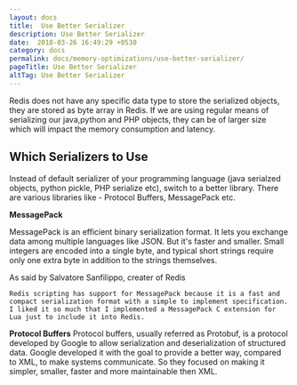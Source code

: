 ```yaml
---
layout: docs
title:  Use Better Serializer
description: Use Better Serializer
date:  2018-03-26 16:49:29 +0530
category: docs
permalink: docs/memory-optimizations/use-better-serializer/
pageTitle: Use Better Serializer
altTag: Use Better Serializer
---
```


Redis does not have any specific data type to store the serialized objects, they are stored as byte array in Redis. If we are using regular means of serializing our java,python and PHP objects, they can be of larger size which will impact the memory consumption and latency.

## Which Serializers to Use
Instead of default serializer of your programming language (java serialzed objects, python pickle, PHP serialize etc), switch to a better library. There are various libraries like - Protocol Buffers, MessagePack etc.

**MessagePack**

MessagePack is an efficient binary serialization format. It lets you exchange data among multiple languages like JSON. But it's faster and smaller. Small integers are encoded into a single byte, and typical short strings require only one extra byte in addition to the strings themselves.

As said by Salvatore Sanfilippo, creater of Redis

`Redis scripting has support for MessagePack because it is a fast and compact serialization format with a simple to implement specification. I liked it so much that I implemented a MessagePack C extension for Lua just to include it into Redis.`

**Protocol Buffers**
Protocol buffers, usually referred as Protobuf, is a protocol developed by Google to allow serialization and deserialization of structured data. Google developed it with the goal to provide a better way, compared to XML, to make systems communicate. So they focused on making it simpler, smaller, faster and more maintainable then XML.
